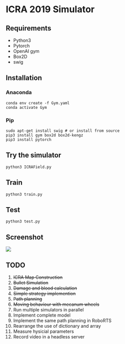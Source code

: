 # ICRA 2019 Simulator

## Requirements

- Python3
- Pytorch
- OpenAI gym
- Box2D
- swig

## Installation

### Anaconda

```
conda env create -f Gym.yaml
conda activate Gym
```

### Pip

```
sudo apt-get install swig # or install from source
pip3 install gym box2d box2d-kengz
pip3 install pytorch
```

## Try the simulator

```
python3 ICRAField.py
```


## Train

```
python3 train.py
```

## Test

```
python3 test.py
```

## Screenshot
![](./screenshot.png)

## TODO

1. ~~ICRA Map Construction~~
2. ~~Bullet Simulation~~
3. ~~Damage and blood calculation~~
4. ~~Simple strategy implemention~~
5. ~~Path planning~~
6. ~~Moving behaviour with mecanum wheels~~
7. Run multiple simulators in parallel
8. Implement complete model
9. Implement the same path planning in RoboRTS
10. Rearrange the use of dictionary and array
11. Measure hysicial parameters
11. Record video in a headless server
